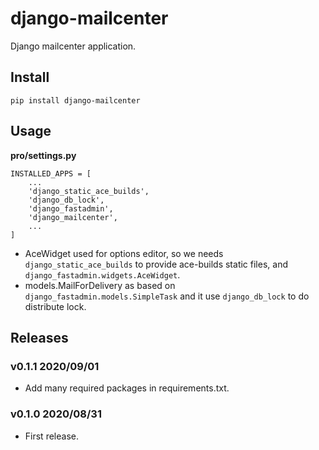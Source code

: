 # django-mailcenter

Django mailcenter application.

## Install

```
pip install django-mailcenter
```

## Usage

**pro/settings.py**

```
INSTALLED_APPS = [
    ...
    'django_static_ace_builds',
    'django_db_lock',
    'django_fastadmin',
    'django_mailcenter',
    ...
]
```

- AceWidget used for options editor, so we needs `django_static_ace_builds` to provide ace-builds static files, and `django_fastadmin.widgets.AceWidget`.
- models.MailForDelivery as based on `django_fastadmin.models.SimpleTask` and it use `django_db_lock` to do distribute lock.

## Releases

### v0.1.1 2020/09/01

- Add many required packages in requirements.txt.

### v0.1.0 2020/08/31

- First release.
